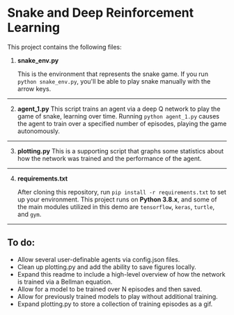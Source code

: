 # Snake and Deep Reinforcement Learning

This project contains the following files:
1. **snake_env.py**
   
   This is the environment that represents the snake game. If you run `python snake_env.py`, you'll be able to play snake manually with the arrow keys.

____
2. **agent_1.py**
   This script trains an agent via a deep Q network to play the game of snake, learning over time. Running `python agent_1.py` causes the agent to train over a specified number of episodes, playing the game autonomously.

____
3. **plotting.py**
   This is a supporting script that graphs some statistics about how the network was trained and the performance of the agent.

____
4. **requirements.txt**
   
   After cloning this repository, run `pip install -r requirements.txt` to set up your environment. This project runs on **Python 3.8.x**, and some of the main modules utilized in this demo are `tensorflow`, `keras`, `turtle`, and `gym`.
____
## To do:
- Allow several user-definable agents via config.json files.
- Clean up plotting.py and add the ability to save figures locally.
- Expand this readme to include a high-level overview of how the network is trained via a Bellman equation.
- Allow for a model to be trained over N episodes and then saved.
- Allow for previously trained models to play without additional training.
- Expand plotting.py to store a collection of training episodes as a gif.
